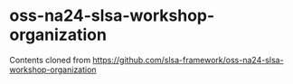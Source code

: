 # oss-na24-slsa-workshop-organization

Contents cloned from https://github.com/slsa-framework/oss-na24-slsa-workshop-organization

